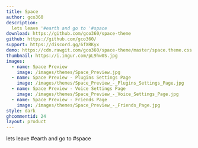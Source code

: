 ```yaml
---
title: Space
author: gco360
description:
  lets leave '#earth and go to '#space 
download: https://github.com/gco360/space-theme
github: https://github.com/gco360/
support: https://discord.gg/6fXRKyx
demo: https://cdn.rawgit.com/gco360/space-theme/master/space.theme.css
thumbnail: https://i.imgur.com/pL9hw0S.jpg
images:
  - name: Space Preview
    image: /images/themes/Space_Preview.jpg
  - name: Space Preview - Plugins Settings Page
    image: /images/themes/Space_Preview_-_Plugins_Settings_Page.jpg
  - name: Space Preview - Voice Settings Page
    image: /images/themes/Space_Preview_-_Voice_Settings_Page.jpg
  - name: Space Preview - Friends Page
    image: /images/themes/Space_Preview_-_Friends_Page.jpg
style: dark
ghcommentid: 24
layout: product
---
```

lets leave #earth and go to #space 